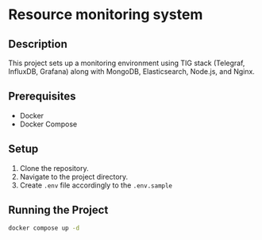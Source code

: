 # Resource monitoring system

## Description

This project sets up a monitoring environment using TIG stack (Telegraf, InfluxDB, Grafana) along with MongoDB, Elasticsearch, Node.js, and Nginx.

## Prerequisites

- Docker
- Docker Compose

## Setup

1. Clone the repository.
2. Navigate to the project directory.
3. Create `.env` file accordingly to the `.env.sample`

## Running the Project

```sh
docker compose up -d
```
